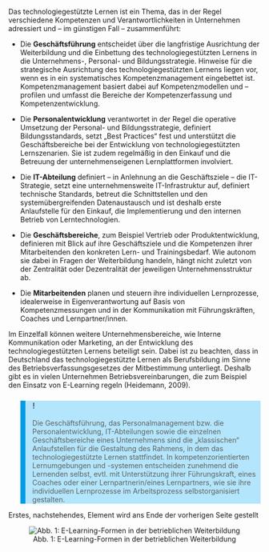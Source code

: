 <!-- filename: 03_Die_Entscheider-innen.md -->
<!-- title: Die Entscheider/innen -->

Das technologiegestützte Lernen ist ein Thema, das in der Regel verschiedene Kompetenzen und Verantwortlichkeiten in Unternehmen adressiert und – im günstigen Fall – zusammenführt:  

- Die **Geschäftsführung** entscheidet über die langfristige Ausrichtung der Weiterbildung und die Einbettung des technologiegestützten Lernens in die Unternehmens-, Personal- und Bildungsstrategie. Hinweise für die strategische Ausrichtung des technologiegestützten Lernens liegen vor, wenn es in ein systematisches Kompetenzmanagement eingebettet ist. Kompetenzmanagement basiert dabei auf Kompetenzmodellen und –profilen und umfasst die Bereiche der Kompetenzerfassung und Kompetenzentwicklung.

- Die **Personalentwicklung** verantwortet in der Regel die operative Umsetzung der Personal- und Bildungsstrategie, definiert Bildungsstandards, setzt „Best Practices“ fest und unterstützt die Geschäftsbereiche bei der Entwicklung von technologiegestützten Lernszenarien. Sie ist zudem regelmäßig in den Einkauf und die Betreuung der unternehmenseigenen Lernplattformen involviert.

- Die **IT-Abteilung** definiert – in Anlehnung an die Geschäftsziele – die IT-Strategie, setzt eine unternehmensweite IT-Infrastruktur auf, definiert technische Standards, betreut die Schnittstellen und den systemübergreifenden Datenaustausch und ist deshalb erste Anlaufstelle für den Einkauf, die Implementierung und den internen Betrieb von Lerntechnologien.

- Die **Geschäftsbereiche**, zum Beispiel Vertrieb oder Produktentwicklung, definieren mit Blick auf ihre Geschäftsziele und die Kompetenzen ihrer Mitarbeitenden den konkreten Lern- und Trainingsbedarf. Wie autonom sie dabei in Fragen der Weiterbildung handeln, hängt nicht zuletzt von der Zentralität oder Dezentralität der jeweiligen Unternehmensstruktur ab.

- Die **Mitarbeitenden** planen und steuern ihre individuellen Lernprozesse, idealerweise in Eigenverantwortung auf Basis von Kompetenzmessungen und in der Kommunikation mit Führungskräften, Coaches und Lernpartner/innen.

Im Einzelfall können weitere Unternehmensbereiche, wie Interne Kommunikation oder Marketing, an der Entwicklung des technologiegestützten Lernens beteiligt sein. Dabei ist zu beachten, dass in Deutschland das technologiegestützte Lernen als Berufsbildung im Sinne des Betriebsverfassungsgesetzes der Mitbestimmung unterliegt. Deshalb gibt es in vielen Unternehmen Betriebsvereinbarungen, die zum Beispiel den Einsatz von E-Learning regeln (Heidemann, 2009).  

<blockquote style="background: #B3E5FC; border-left: 10px solid #039BE5">

### !

Die Geschäftsführung, das Personalmanagement bzw. die Personalentwicklung, IT-Abteilungen sowie die einzelnen Geschäftsbereiche eines Unternehmens sind die „klassischen“ Anlaufstellen für die Gestaltung des Rahmens, in dem das technologiegestützte Lernen stattfindet. In kompetenzorientierten Lernumgebungen und -systemen entscheiden zunehmend die Lernenden selbst, evtl. mit Unterstützung ihrer Führungskraft, eines Coaches oder einer Lernpartnerin/eines Lernpartners, wie sie ihre individuellen Lernprozesse im Arbeitsprozess selbstorganisiert gestalten.

</blockquote>

Erstes, nachstehendes, Element wird ans Ende der vorherigen Seite gestellt

<center><figure>
  <img src="https://raw.githubusercontent.com/ed-tech-at/L3T/refs/heads/main/50_Webbasiertes_Lernen_in_Unternehmen/img/01_ELearningFormen_in_der_betrieblichen_Weiterbildung.jpg" alt="Abb. 1: E-Learning-Formen in der betrieblichen Weiterbildung">
  <figcaption>Abb. 1: E-Learning-Formen in der betrieblichen Weiterbildung</figcaption>
</figure></center>

